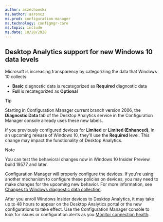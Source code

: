 ```yaml
---
author: aczechowski
ms.author: aaroncz
ms.prod: configuration-manager
ms.technology: configmgr-core
ms.topic: include
ms.date: 10/28/2020
---
```


## <a name="bkmk_da"></a> Desktop Analytics support for new Windows 10 data levels

<!--6979470-->

Microsoft is increasing transparency by categorizing the data that Windows 10 collects:

- **Basic** diagnostic data is recategorized as **Required** diagnostic data
- **Full** is recategorized as **Optional**

> [!TIP]
> Starting in Configuration Manager current branch version 2006, the **Diagnostic Data** tab of the Desktop Analytics service in the Configuration Manager console already uses these new labels.

If you previously configured devices for **Limited** or **Limited (Enhanced)**, in an upcoming release of Windows 10, they'll use the **Required** level. This change may impact the functionality of Desktop Analytics.

> [!NOTE]
> You can test the behavioral changes now in Windows 10 Insider Preview build 19577 and later.

Configuration Manager will properly configure the devices. If you're using another mechanism to configure these policies on devices, you may need to make changes for the upcoming new behavior. For more information, see [Changes to Windows diagnostic data collection](/windows/privacy/changes-to-windows-diagnostic-data-collection#behaviorial-changes).

After you enroll Windows Insider devices to Desktop Analytics, it may take up to 48 hours to appear on the Desktop Analytics portal or the new configurations to take effect. Use the Configuration Manager console to look for issues or configuration alerts as you [Monitor connection health](../../../../../desktop-analytics/monitor-connection-health.md).
